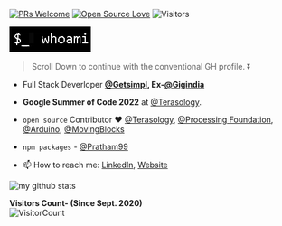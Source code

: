 [![PRs Welcome](https://img.shields.io/badge/PRs-welcome-brightgreen.svg?style=flat&logo=github)](https://github.com/theshubham99)
[![Open Source Love](https://badges.frapsoft.com/os/v2/open-source.svg?v=103)](https://github.com/theshubham99)
<img alt="Visitors" src="https://komarev.com/ghpvc/?username=theshubham99&style=flat&labelColor=black&logo=github&label=PROFILE+VIEWS&color=29bf12"/>

![](https://github.com/TheShubham99/TheShubham99/blob/master/whoami.gif)  

> Scroll Down to continue with the conventional GH profile. :arrow_double_down:
- Full Stack Deverloper **[@Getsimpl](https://github.com/getsimpl), Ex-[@Gigindia](https://github.com/gigindia)**
- **Google Summer of Code 2022** at [@Terasology](https://github.com/MovingBlocks).
- `open source` Contributor  :heart: [@Terasology](https://github.com/MovingBlocks), [@Processing Foundation](https://github.com/processing), [@Arduino](https://github.com/arduino-libraries), [@MovingBlocks](https://github.com/MovingBlocks)

- `npm packages` - [@Pratham99](https://www.npmjs.com/~pratham99)

<!--
- 💬 Ask me about 
  - **Web** - React, Django, Sass, Progressive Web Apps, GraphQL, WebXR.
  - **Serverside** - Node/Express (js), Django (python), PHP web-services. 
  - **Mobile** - Android Native Development,  Mobile AR/VR, Flutter.
  - **Databases** - SQL, MongoDB, Firebase Realtime Database.
  - **Other Tech^s and Tools** - Appscript, DialogueFlow, Flutter, Amazon Alexa.
  - **CI/CD** - :octocat: Github Actions, Github Apps. 
-->

- 📫 How to reach me: [LinkedIn](https://www.linkedin.com/in/prathamesh-sahasrabhojane/), [Website](https://prathamesh.me)

![my github stats](https://github-readme-stats.vercel.app/api?username=theshubham99&show_icons=true&title_color=fff&icon_color=79ff97&text_color=9f9f9f&bg_color=151515)

**Visitors Count- (Since Sept. 2020)**  
![VisitorCount](https://profile-counter.glitch.me/{theshubham99}/count.svg)
